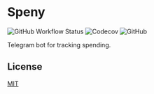 # Speny

![GitHub Workflow Status](https://img.shields.io/github/workflow/status/shvixxl/speny/Testing?label=Testing&style=for-the-badge) ![Codecov](https://img.shields.io/codecov/c/github/shvixxl/speny?style=for-the-badge&token=MMK9VJ4FGW) ![GitHub](https://img.shields.io/github/license/shvixxl/speny?style=for-the-badge)

Telegram bot for tracking spending.

## License

[MIT](LICENSE)
